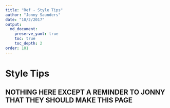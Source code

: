 ```yaml
---
title: "Ref - Style Tips"
author: "Jonny Saunders"
date: "10/2/2017"
output: 
  md_document:
    preserve_yaml: true
    toc: true
    toc_depth: 2
order: 101
---
```


# Style Tips

## NOTHING HERE EXCEPT A REMINDER TO JONNY THAT THEY SHOULD MAKE THIS PAGE
